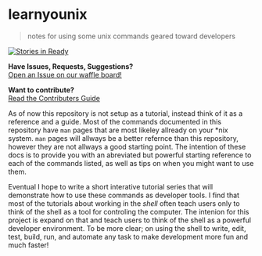 # learnyounix
> notes for using some unix commands geared toward developers  

[![Stories in Ready](https://badge.waffle.io/slugbyte/learnyounix.svg?label=ready&title=Ready)](http://waffle.io/slugbyte/learnyounix)

**Have Issues, Requests, Suggestions?**  
[Open an Issue on our waffle board!](http://waffle.io/slugbyte/learnyounix) 


**Want to contribute?**  
[Read the Contributers Guide](CONTRIBUTING.md)

As of now this repository is not setup as a tutorial, instead think of it as a reference and a guide. Most of the commands documented in this repository have `man` pages that are most likeley allready on your \*nix system. `man` pages will allways be a better refernce than this repository, however they are not allways a good starting point. The intention of these docs is to provide you with an abreviated but powerful starting reference to each of the commands listed, as well as tips on when you might want to use them.  

Eventual I hope to write a short interative tutorial series that will demonstrate how to use these commands as developer tools. I find that most of the tutorials about working in the _shell_ often teach users only to think of the shell as a tool for controling the computer. The intenion for this project is expand on that and teach users to think of the shell as a powerful developer environment. To be more clear; on using the shell to write, edit, test, build, run, and automate any task to make development more fun and much faster!
